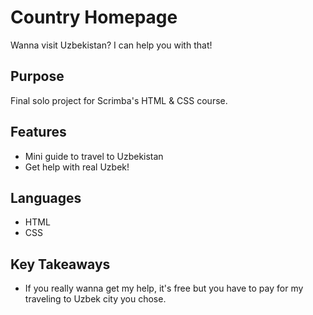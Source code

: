 # Country Homepage
Wanna visit Uzbekistan? I can help you with that!

## Purpose
Final solo project for Scrimba's HTML & CSS course.

## Features
- Mini guide to travel to Uzbekistan
- Get help with real Uzbek!

## Languages
- HTML
- CSS

## Key Takeaways
- If you really wanna get my help, it's free but you have to pay for my traveling to Uzbek city you chose.
